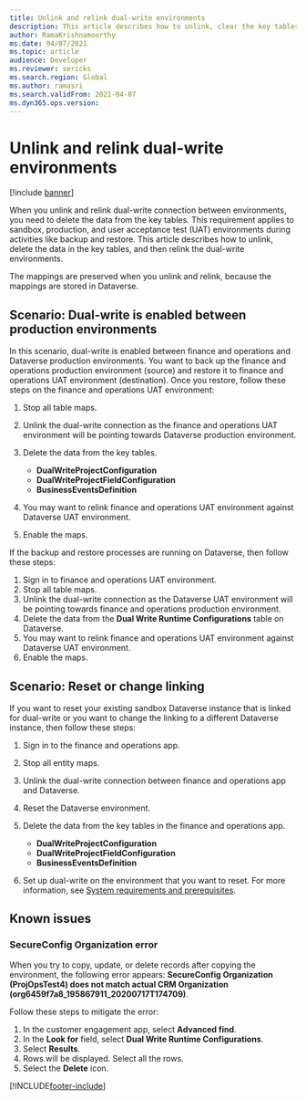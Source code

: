 ```yaml
---
title: Unlink and relink dual-write environments
description: This article describes how to unlink, clear the key tables, and then relink dual-write environments.
author: RamaKrishnamoorthy
ms.date: 04/07/2021
ms.topic: article
audience: Developer
ms.reviewer: sericks
ms.search.region: Global
ms.author: ramasri
ms.search.validFrom: 2021-04-07
ms.dyn365.ops.version: 
---
```


# Unlink and relink dual-write environments

[!include [banner](../../includes/banner.md)]



When you unlink and relink dual-write connection between environments, you need to delete the data from the key tables. This requirement applies to sandbox, production, and user acceptance test (UAT) environments during activities like backup and restore. This article describes how to unlink, delete the data in the key tables, and then relink the dual-write environments.

The mappings are preserved when you unlink and relink, because the mappings are stored in Dataverse.

## Scenario: Dual-write is enabled between production environments

In this scenario, dual-write is enabled between finance and operations and Dataverse production environments. You want to back up the finance and operations production environment (source) and restore it to finance and operations UAT environment (destination). Once you restore, follow these steps on the finance and operations UAT environment:

1. Stop all table maps.
2. Unlink the dual-write connection as the finance and operations UAT environment will be pointing towards Dataverse production environment.
3. Delete the data from the key tables.

    - **DualWriteProjectConfiguration**
    - **DualWriteProjectFieldConfiguration**
    - **BusinessEventsDefinition**

4. You may want to relink finance and operations UAT environment against Dataverse UAT environment. 
5. Enable the maps.

If the backup and restore processes are running on Dataverse, then follow these steps:

1. Sign in to finance and operations UAT environment.
2. Stop all table maps.
3. Unlink the dual-write connection as the Dataverse UAT environment will be pointing towards finance and operations production environment.
4. Delete the data from the **Dual Write Runtime Configurations** table on Dataverse.
5. You may want to relink finance and operations UAT environment against Dataverse UAT environment.
6. Enable the maps.

## Scenario: Reset or change linking

If you want to reset your existing sandbox Dataverse instance that is linked for dual-write or you want to change the linking to a different Dataverse instance, then follow these steps:

1. Sign in to the finance and operations app.
2. Stop all entity maps.
3. Unlink the dual-write connection between finance and operations app and Dataverse.
5. Reset the Dataverse environment.
6. Delete the data from the key tables in the finance and operations app.

    - **DualWriteProjectConfiguration**
    - **DualWriteProjectFieldConfiguration**
    - **BusinessEventsDefinition**

7. Set up dual-write on the environment that you want to reset. For more information, see [System requirements and prerequisites](requirements-and-prerequisites.md).

## Known issues

### SecureConfig Organization error

When you try to copy, update, or delete records after copying the environment, the following error appears: **SecureConfig Organization (ProjOpsTest4) does not match actual CRM Organization (org6459f7a8_195867911_20200717T174709)**.

Follow these steps to mitigate the error:

1. In the customer engagement app, select **Advanced find**.
2. In the **Look for** field, select **Dual Write Runtime Configurations**.
3. Select **Results**.
4. Rows will be displayed. Select all the rows.
5. Select the **Delete** icon.

[!INCLUDE[footer-include](../../../../includes/footer-banner.md)]

